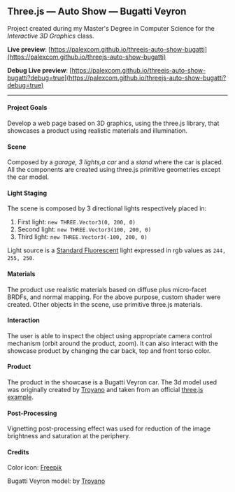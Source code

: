 Three.js — Auto Show — Bugatti Veyron
-------------------------------------
Project created during my Master's Degree in Computer Science for the _Interactive 3D Graphics_ class.

__Live preview__: [https://palexcom.github.io/threejs-auto-show-bugatti](https://palexcom.github.io/threejs-auto-show-bugatti)

__Debug Live preview__: [https://palexcom.github.io/threejs-auto-show-bugatti?debug=true](https://palexcom.github.io/threejs-auto-show-bugatti?debug=true)


__________________


#### Project Goals
Develop a web page based on 3D graphics, using the three.js library,
that showcases a product using realistic materials and illumination.

#### Scene
Composed by a _garage, 3 lights,a car_  and a _stand_ where the car is placed.
All the components are created using three.js primitive geometries except the car model.

#### Light Staging
The scene is composed by 3 directional lights respectively placed in:

1. First light: ```new THREE.Vector3(0, 200, 0)```
2. Second light: ```new THREE.Vector3(100, 200, 0)```
3. Third light: ```new THREE.Vector3(-100, 200, 0)```

Light source is a [Standard Fluorescent](http://planetpixelemporium.com/tutorialpages/light.html) light
expressed in rgb values as ```244, 255, 250```.

#### Materials
The product use realistic materials based on diffuse plus micro-facet BRDFs, and normal mapping.
For the above purpose, custom shader were created. Other objects in the scene, use primitive three.js materials.

#### Interaction
The user is able to inspect the object using appropriate camera control mechanism (orbit around the product, zoom).
It can also interact with the showcase product by changing the car back, top and front torso color.

#### Product
The product in the showcase is a Bugatti Veyron car.
The 3d model used was originally created by [Troyano](http://artist-3d.com/free_3d_models/dnm/model_disp.php?uid=1129)
and taken from an official [three.js example](https://github.com/mrdoob/three.js/tree/master/examples/obj/veyron).

#### Post-Processing
Vignetting post-processing effect was used for reduction of the image brightness and saturation at the periphery.


#### Credits
Color icon: [Freepik](http://www.flaticon.com/authors/freepik)

Bugatti Veyron model: by [Troyano](http://artist-3d.com/free_3d_models/dnm/model_disp.php?uid=1129)
